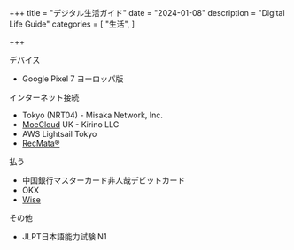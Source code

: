 +++
title = "デジタル生活ガイド"
date = "2024-01-08"
description = "Digital Life Guide"
categories = [
    "生活",
]

+++

デバイス

- Google Pixel 7 ヨーロッパ版

インターネット接続

- Tokyo (NRT04) - Misaka Network, Inc.
- [MoeCloud](https://lite.moe/aff.php?aff=114851) UK - Kirino LLC
- AWS Lightsail Tokyo
- [RecMata®](https://my.recmata.net/#/register?code=WC1qgWC6) 

払う

- 中国銀行マスターカード非人哉デビットカード
- OKX
- [Wise](https://wise.com/invite/dic/zhongzhongy)

その他

- JLPT日本語能力試験 N1